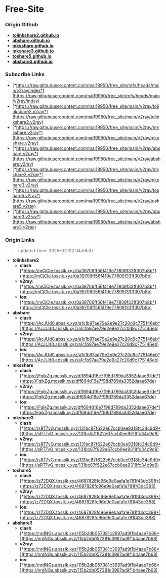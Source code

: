 # Free-Site

### Origin Github

- [**tolinkshare2.github.io**](https://github.com/tolinkshare2/tolinkshare2.github.io)
- [**abshare.github.io**](https://github.com/abshare/abshare.github.io)
- [**mksshare.github.io**](https://github.com/mksshare/mksshare.github.io)
- [**mkshare3.github.io**](https://github.com/mkshare3/mkshare3.github.io)
- [**toshare5.github.io**](https://github.com/toshare5/toshare5.github.io)
- [**abshare3.github.io**](https://github.com/abshare3/abshare3.github.io)

### Subscribe Links

- [*https://raw.githubusercontent.com/mai19950/free_site/refs/heads/main/v2ray/index*](https://raw.githubusercontent.com/mai19950/free_site/refs/heads/main/v2ray/index)
- [*https://raw.githubusercontent.com/mai19950/free_site/main/v2ray/tolinkshare2.v2ray*](https://raw.githubusercontent.com/mai19950/free_site/main/v2ray/tolinkshare2.v2ray)
- [*https://raw.githubusercontent.com/mai19950/free_site/main/v2ray/mksshare.v2ray*](https://raw.githubusercontent.com/mai19950/free_site/main/v2ray/mksshare.v2ray)
- [*https://raw.githubusercontent.com/mai19950/free_site/main/v2ray/abshare.v2ray*](https://raw.githubusercontent.com/mai19950/free_site/main/v2ray/abshare.v2ray)
- [*https://raw.githubusercontent.com/mai19950/free_site/main/v2ray/mkshare3.v2ray*](https://raw.githubusercontent.com/mai19950/free_site/main/v2ray/mkshare3.v2ray)
- [*https://raw.githubusercontent.com/mai19950/free_site/main/v2ray/toshare5.v2ray*](https://raw.githubusercontent.com/mai19950/free_site/main/v2ray/toshare5.v2ray)
- [*https://raw.githubusercontent.com/mai19950/free_site/main/v2ray/abshare3.v2ray*](https://raw.githubusercontent.com/mai19950/free_site/main/v2ray/abshare3.v2ray)

### Origin Links

> Updated Time: 2025-02-02 04:56:07

- **tolinkshare2**
  - **clash**: [*https://mCjCle.tosslk.xyz/0a39706ff56f419e77809f33ff307b8b*](https://mCjCle.tosslk.xyz/0a39706ff56f419e77809f33ff307b8b)
  - **v2ray**: [*https://mCjCle.tosslk.xyz/0a39706ff56f419e77809f33ff307b8b*](https://mCjCle.tosslk.xyz/0a39706ff56f419e77809f33ff307b8b)
  - **ios**: [*https://mCjCle.tosslk.xyz/0a39706ff56f419e77809f33ff307b8b*](https://mCjCle.tosslk.xyz/0a39706ff56f419e77809f33ff307b8b)
- **abshare**
  - **clash**: [*https://AcJUd0.absslk.xyz/a1c1b97ae79e2e9e27c20d9c775146eb*](https://AcJUd0.absslk.xyz/a1c1b97ae79e2e9e27c20d9c775146eb)
  - **v2ray**: [*https://AcJUd0.absslk.xyz/a1c1b97ae79e2e9e27c20d9c775146eb*](https://AcJUd0.absslk.xyz/a1c1b97ae79e2e9e27c20d9c775146eb)
  - **ios**: [*https://AcJUd0.absslk.xyz/a1c1b97ae79e2e9e27c20d9c775146eb*](https://AcJUd0.absslk.xyz/a1c1b97ae79e2e9e27c20d9c775146eb)
- **mksshare**
  - **clash**: [*https://FqikZg.mcsslk.xyz/dff694d16e7f98d789da3352daae67de*](https://FqikZg.mcsslk.xyz/dff694d16e7f98d789da3352daae67de)
  - **v2ray**: [*https://FqikZg.mcsslk.xyz/dff694d16e7f98d789da3352daae67de*](https://FqikZg.mcsslk.xyz/dff694d16e7f98d789da3352daae67de)
  - **ios**: [*https://FqikZg.mcsslk.xyz/dff694d16e7f98d789da3352daae67de*](https://FqikZg.mcsslk.xyz/dff694d16e7f98d789da3352daae67de)
- **mkshare3**
  - **clash**: [*https://sRT7vG.mcsslk.xyz/131bc87f622e67ccb0ee9318fc34c9d9*](https://sRT7vG.mcsslk.xyz/131bc87f622e67ccb0ee9318fc34c9d9)
  - **v2ray**: [*https://sRT7vG.mcsslk.xyz/131bc87f622e67ccb0ee9318fc34c9d9*](https://sRT7vG.mcsslk.xyz/131bc87f622e67ccb0ee9318fc34c9d9)
  - **ios**: [*https://sRT7vG.mcsslk.xyz/131bc87f622e67ccb0ee9318fc34c9d9*](https://sRT7vG.mcsslk.xyz/131bc87f622e67ccb0ee9318fc34c9d9)
- **toshare5**
  - **clash**: [*https://z72DQX.tosslk.xyz/4687828fc96e9e0aafa1e781f43dc398*](https://z72DQX.tosslk.xyz/4687828fc96e9e0aafa1e781f43dc398)
  - **v2ray**: [*https://z72DQX.tosslk.xyz/4687828fc96e9e0aafa1e781f43dc398*](https://z72DQX.tosslk.xyz/4687828fc96e9e0aafa1e781f43dc398)
  - **ios**: [*https://z72DQX.tosslk.xyz/4687828fc96e9e0aafa1e781f43dc398*](https://z72DQX.tosslk.xyz/4687828fc96e9e0aafa1e781f43dc398)
- **abshare3**
  - **clash**: [*https://nrdNGs.absslk.xyz/115b2db057381c3997ad9f1b4aae7b68*](https://nrdNGs.absslk.xyz/115b2db057381c3997ad9f1b4aae7b68)
  - **v2ray**: [*https://nrdNGs.absslk.xyz/115b2db057381c3997ad9f1b4aae7b68*](https://nrdNGs.absslk.xyz/115b2db057381c3997ad9f1b4aae7b68)
  - **ios**: [*https://nrdNGs.absslk.xyz/115b2db057381c3997ad9f1b4aae7b68*](https://nrdNGs.absslk.xyz/115b2db057381c3997ad9f1b4aae7b68)
